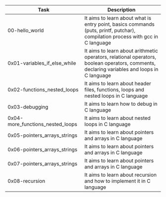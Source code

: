 | Task | Description |
| ---- | ----------- |
| 00-hello\_world | It aims to learn about what is entry point, basics commands (puts, printf, putchar), compilation process with gcc in C language |
| 0x01-variables\_if\_else\_while | It aims to learn about arithmetic operators, relational operators, boolean operators, comments, declaring variables and loops in C language |
| 0x02-functions\_nested\_loops | It aims to learn about header files, functions, loops and nested loops in C language |
| 0x03-debugging | It aims to learn how to debug in C language |
| 0x04-more\_functions\_nested\_loops | It aims to learn about nested loops in C language |
| 0x05-pointers\_arrays\_strings | It aims to learn about pointers and arrays in C language |
| 0x06-pointers\_arrays\_strings | It aims to learn about pointers and arrays in C language |
| 0x07-pointers\_arrays\_strings | It aims to learn about pointers and arrays in C language |
| 0x08-recursion | It aims to learn about recursion and how to implement it in C language |
